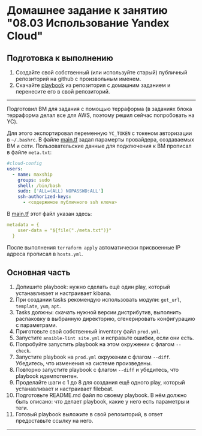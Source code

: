 # Домашнее задание к занятию "08.03 Использование Yandex Cloud"

## Подготовка к выполнению
1. Создайте свой собственный (или используйте старый) публичный репозиторий на github с произвольным именем.
2. Скачайте [playbook](./playbook/) из репозитория с домашним заданием и перенесите его в свой репозиторий.

---

Подготовил ВМ для задания с помощью терраформа (в заданиях блока терраформа делал все для AWS, поэтому решил сейчас попробовать на YC).

Для этого экспортировал переменную `YC_TOKEN` с токеном авторизации в `~/.bashrc`.
В файле [main.tf](https://github.com/maxship/netology-8.3-ansible-yandex/blob/master/terraform/main.tf) задал парамерты провайдера, создаваемых ВМ и сети.
Пользовательские данные для подключения к ВМ прописал в файле `meta.txt`:

```yml
#cloud-config
users:
  - name: maxship
    groups: sudo
    shell: /bin/bash
    sudo: ['ALL=(ALL) NOPASSWD:ALL']
    ssh-authorized-keys:
      - <содержимое публичного ssh ключа>
```
В [main.tf](https://github.com/maxship/netology-8.3-ansible-yandex/blob/master/terraform/main.tf) этот файл указан здесь:

```yml
metadata = {
    user-data = "${file("./meta.txt")}"
  }  
```
После выполнения `terraform apply` автоматически присвоенные IP адреса прописал в `hosts.yml`.


## Основная часть
1. Допишите playbook: нужно сделать ещё один play, который устанавливает и настраивает kibana.
2. При создании tasks рекомендую использовать модули: `get_url`, `template`, `yum`, `apt`.
3. Tasks должны: скачать нужной версии дистрибутив, выполнить распаковку в выбранную директорию, сгенерировать конфигурацию с параметрами.
4. Приготовьте свой собственный inventory файл `prod.yml`.
5. Запустите `ansible-lint site.yml` и исправьте ошибки, если они есть.
6. Попробуйте запустить playbook на этом окружении с флагом `--check`.
7. Запустите playbook на `prod.yml` окружении с флагом `--diff`. Убедитесь, что изменения на системе произведены.
8. Повторно запустите playbook с флагом `--diff` и убедитесь, что playbook идемпотентен.
9. Проделайте шаги с 1 до 8 для создания ещё одного play, который устанавливает и настраивает filebeat.
10. Подготовьте README.md файл по своему playbook. В нём должно быть описано: что делает playbook, какие у него есть параметры и теги.
11. Готовый playbook выложите в свой репозиторий, в ответ предоставьте ссылку на него.

---
